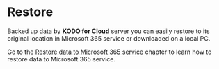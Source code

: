 # Restore

Backed up data by **KODO for Cloud** server you can easily restore to its original location in Microsoft 365 service or downloaded on a local  PC.

Go to the [Restore data to Microsoft 365 service](restore-data-to-microsoft-365.md) chapter to learn how to restore data to Microsoft 365 service.





